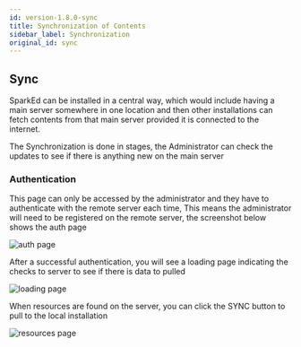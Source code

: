 ```yaml
---
id: version-1.8.0-sync
title: Synchronization of Contents
sidebar_label: Synchronization
original_id: sync
---
```

## Sync

SparkEd can be installed in a central way, which would include having a main server somewhere in one location and then other installations can fetch contents from that main server provided it is connected to the internet.

The Synchronization is done in stages, the Administrator can check the updates to see if there is anything new on the main server

### Authentication  

This page can only be accessed by the administrator and they have to authenticate with the remote server each time, This means the administrator will need to be registered on the remote server, the screenshot below shows the auth page 

![auth page](assets/sync_auth.png) 

After a successful authentication, you will see a loading page indicating the checks to server to see if there is data to pulled  

![loading page](assets/sync_loading.png) 

When resources are found on the server, you can click the SYNC button to pull to the local installation 

![resources page](assets/sync_resources.png) 

